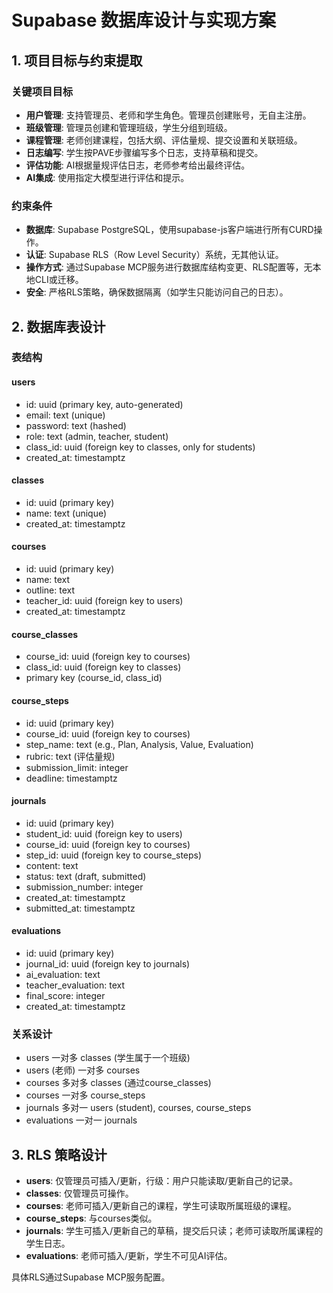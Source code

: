 # Supabase 数据库设计与实现方案

## 1. 项目目标与约束提取

### 关键项目目标
- **用户管理**: 支持管理员、老师和学生角色。管理员创建账号，无自主注册。
- **班级管理**: 管理员创建和管理班级，学生分组到班级。
- **课程管理**: 老师创建课程，包括大纲、评估量规、提交设置和关联班级。
- **日志编写**: 学生按PAVE步骤编写多个日志，支持草稿和提交。
- **评估功能**: AI根据量规评估日志，老师参考给出最终评估。
- **AI集成**: 使用指定大模型进行评估和提示。

### 约束条件
- **数据库**: Supabase PostgreSQL，使用supabase-js客户端进行所有CURD操作。
- **认证**: Supabase RLS（Row Level Security）系统，无其他认证。
- **操作方式**: 通过Supabase MCP服务进行数据库结构变更、RLS配置等，无本地CLI或迁移。
- **安全**: 严格RLS策略，确保数据隔离（如学生只能访问自己的日志）。

## 2. 数据库表设计

### 表结构

#### users
- id: uuid (primary key, auto-generated)
- email: text (unique)
- password: text (hashed)
- role: text (admin, teacher, student)
- class_id: uuid (foreign key to classes, only for students)
- created_at: timestamptz

#### classes
- id: uuid (primary key)
- name: text (unique)
- created_at: timestamptz

#### courses
- id: uuid (primary key)
- name: text
- outline: text
- teacher_id: uuid (foreign key to users)
- created_at: timestamptz

#### course_classes
- course_id: uuid (foreign key to courses)
- class_id: uuid (foreign key to classes)
- primary key (course_id, class_id)

#### course_steps
- id: uuid (primary key)
- course_id: uuid (foreign key to courses)
- step_name: text (e.g., Plan, Analysis, Value, Evaluation)
- rubric: text (评估量规)
- submission_limit: integer
- deadline: timestamptz

#### journals
- id: uuid (primary key)
- student_id: uuid (foreign key to users)
- course_id: uuid (foreign key to courses)
- step_id: uuid (foreign key to course_steps)
- content: text
- status: text (draft, submitted)
- submission_number: integer
- created_at: timestamptz
- submitted_at: timestamptz

#### evaluations
- id: uuid (primary key)
- journal_id: uuid (foreign key to journals)
- ai_evaluation: text
- teacher_evaluation: text
- final_score: integer
- created_at: timestamptz

### 关系设计
- users 一对多 classes (学生属于一个班级)
- users (老师) 一对多 courses
- courses 多对多 classes (通过course_classes)
- courses 一对多 course_steps
- journals 多对一 users (student), courses, course_steps
- evaluations 一对一 journals

## 3. RLS 策略设计

- **users**: 仅管理员可插入/更新，行级：用户只能读取/更新自己的记录。
- **classes**: 仅管理员可操作。
- **courses**: 老师可插入/更新自己的课程，学生可读取所属班级的课程。
- **course_steps**: 与courses类似。
- **journals**: 学生可插入/更新自己的草稿，提交后只读；老师可读取所属课程的学生日志。
- **evaluations**: 老师可插入/更新，学生不可见AI评估。

具体RLS通过Supabase MCP服务配置。